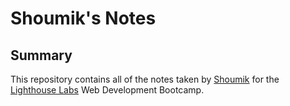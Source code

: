 # Shoumik's Notes
## Summary
This repository contains all of the notes taken by [Shoumik](https://github.com/Shoumik-Chowdhury) for the [Lighthouse Labs](https://www.lighthouselabs.ca/) Web Development Bootcamp.